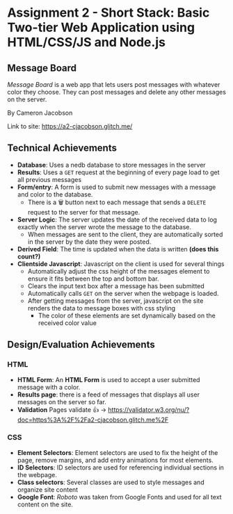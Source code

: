 Assignment 2 - Short Stack: Basic Two-tier Web Application using HTML/CSS/JS and Node.js  
===

## Message Board
_Message Board_ is a web app that lets users post messages with whatever color they choose. They can post messages and
delete any other messages on the server.

By Cameron Jacobson

Link to site: https://a2-cjacobson.glitch.me/

## Technical Achievements
- **Database**: Uses a nedb database to store messages in the server
- **Results**: Uses a `GET` request at the beginning of every page load to get all previous messages
- **Form/entry**: A form is used to submit new messages with a message and color to the database.
  - There is a 🗑 button next to each message that sends a `DELETE` request to the server for that message.
- **Server Logic**: The server updates the date of the received data to log exactly when the server wrote the message
to the database.
  - When messages are sent to the client, they are automatically sorted in the server by the date they were posted.
- **Derived Field**: The time is updated when the data is written **(does this count?)**
- **Clientside Javascript**: Javascript on the client is used for several things
  - Automatically adjust the css height of the messages element to ensure it fits between the top and bottom bar.
  - Clears the input text box after a message has been submitted
  - Automatically calls `GET` on the server when the webpage is loaded.
  - After getting messages from the server, javascript on the site renders the data to message boxes with css styling
    - The color of these elements are set dynamically based on the received color value

## Design/Evaluation Achievements
### HTML
- **HTML Form**: An **HTML Form** is used to accept a user submitted message with a color.
- **Results page**: there is a feed of messages that displays all user messages on the server so far.
- **Validation** Pages validate 👍 -> https://validator.w3.org/nu/?doc=https%3A%2F%2Fa2-cjacobson.glitch.me%2F

### CSS
- **Element Selectors**: Element selectors are used to fix the height of the page, remove margins, and add entry 
animations for most elements.
- **ID Selectors**: ID selectors are used for referencing individual sections in the webpage.
- **Class selectors**: Several classes are used to style messages and organize site content
- **Google Font**: _Roboto_ was taken from Google Fonts and used for all text content on the site.
